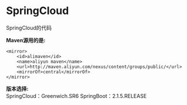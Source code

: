 # SpringCloud
SpringCloud的代码

**Maven源用的是:**
```
<mirror>
	<id>alimaven</id>
	<name>aliyun maven</name>
	<url>http://maven.aliyun.com/nexus/content/groups/public/</url>
 	<mirrorOf>central</mirrorOf>
</mirror>
```




**版本选择:**
</br>
SpringCloud：Greenwich.SR6
SpringBoot：2.1.5.RELEASE
